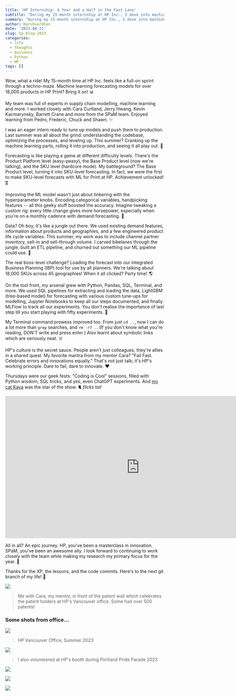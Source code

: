 ```yaml
---
title: 'HP Internship: A Year and a Half in the Fast Lane'
subtitle: "During my 15-month internship at HP Inc., I dove into machine learning forecasting, tackling challenges from SKU-level predictions to data management. Collaborating with the SPaM team, utilizing innovative tools, and embracing HP's culture of innovation and failure, I emerged with invaluable skills, insights, and memories."
summary: "During my 15-month internship at HP Inc., I dove into machine learning forecasting, tackling challenges from SKU-level predictions to data management. Collaborating with the SPaM team, utilizing innovative tools, and embracing HP's culture of innovation and failure, I emerged with invaluable skills, insights, and memories."
author: Harshvardhan
date: '2023-08-21'
slug: hp-blog-2023
categories:
  - life
  - thoughts
  - business
  - Python
  - HP
tags: []
---
```


Wow, what a ride! My 15-month time at HP Inc. feels like a full-on sprint through a techno-maze. Machine learning forecasting models for over 18,000 products in HP Print? Bring it on! 📊

My team was full of experts in supply chain modelling, machine learning and more. I worked closely with Cara Curtland, Jerry Hwang, Kevin Kacmarynsky, Barrett Crane and more from the SPaM team. Enjoyed learning from Pedro, Frederic, Chuck and Shawn. ✨

I was an eager intern ready to tune up models and push them to production. Last summer was all about the grind: understanding the codebase, optimizing the processes, and leveling up. This summer? Cranking up the machine learning parts, rolling it into production, and seeing it all play out. 🦾

Forecasting is like playing a game at different difficulty levels. There's the Product Platform level (easy-peasy), the Base Product level (now we're talking), and the SKU level (hardcore mode). My battleground? The Base Product level, turning it into SKU-level forecasting. In fact, we were the first to make SKU-level forecasts with ML for Print at HP. Achievement unlocked! 🎖️

Improving the ML model wasn't just about tinkering with the hyperparameter knobs. Encoding categorical variables, handpicking features -- all this geeky stuff boosted the accuracy. Imagine tweaking a custom rig: every little change gives more horsepower, especially when you're on a monthly cadence with demand forecasting. 🚚

Data? Oh boy, it's like a jungle out there. We used existing demand features, information about products and geographies, and a few engineered product life cycle variables. This summer, my work was to include channel partner inventory, sell-in and sell-through volume. I carved bikelanes through the jungle, built an ETL pipeline, and churned out something our ML pipeline could use. 🚵

The real boss-level challenge? Loading the forecast into our Integrated Business Planning (IBP) tool for use by all planners. We're talking about 18,000 SKUs across 45 geographies! When it all clicked? Party time! 🌎

On the tool front, my arsenal grew with Python, Pandas, SQL, Terminal, and more. We used SQL pipelines for extracting and loading the data, LightGBM (tree-based model) for forecasting with various custom tune-ups for modelling, Jupyter Notebooks to keep all our steps documented, and finally MLFlow to track all our experiments. You don't realise the importance of last step till you start playing with fifty experiments. 🐍

My Terminal command prowess improved too. From just `cd ..`, now I can do a lot more than `grep` searches, and `rm -rf .`. (If you don't know what you're reading, DON'T write and press enter.) Also learnt about symbolic links which are seriously neat. ☠️

HP's culture is the secret sauce. People aren't just colleagues, they're allies in a shared quest. My favorite mantra from my mentor Cara? "Fail Fast. Celebrate errors and innovations equally." That's not just talk; it's HP's working principle. Dare to fail, dare to innovate. ❤️

Thursdays were our geek fests: "Coding is Cool" sessions, filled with Python wisdom, SQL tricks, and yes, even ChatGPT experiments. And [my cat Kaya](https://huggingface.co/spaces/harsh17/shiny-cat) was the star of the show. 🐈 *flicks tail*

<iframe
	src="https://harsh17-shiny-cat.hf.space"
	frameborder="0"
	width="850"
	height="450"
></iframe>


All in all? An epic journey. HP, you've been a masterclass in innovation. SPaM, you've been an awesome ally. I look forward to continuing to work closely with the team while making my research my primary focus for the year. 🫡

Thanks for the XP, the lessons, and the code commits. Here's to the next git branch of my life! 🚀

![](images/20230811_152344.png)

> Me with Cara, my mentor, in front of the patent wall which celebrates the patent holders at HP's Vancouver office. Some had over 500 patents!

### Some shots from office...

![](images/ss1.png)

> HP Vancouver Office, Summer 2023

![](images/IMG_9193.png)

> I also volunteered at HP's booth during Portland Pride Parade 2023

![](images/ss2.png)

![](images/ss3.png)

![](images/ss4.png)
